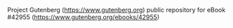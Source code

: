 Project Gutenberg (https://www.gutenberg.org) public repository for eBook #42955 (https://www.gutenberg.org/ebooks/42955)
